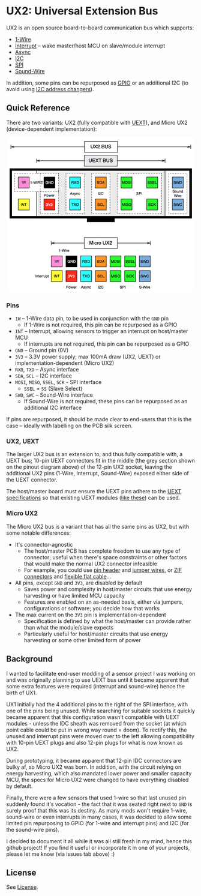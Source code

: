 # UX2: Universal Extension Bus

UX2 is an open source board-to-board communication bus which supports:

* [1-Wire](https://www.wikiwand.com/en/1-Wire)
* [Interrupt](https://www.wikiwand.com/en/Interrupt) – wake master/host MCU on slave/module interrupt
* [Async](https://www.wikiwand.com/en/Asynchronous_serial_communication)
* [I2C](https://www.wikiwand.com/en/I%C2%B2C)
* [SPI](https://www.wikiwand.com/en/Serial_Peripheral_Interface_Bus)
* [Sound-Wire](https://www.mipi.org/specifications/soundwire)

In addition, some pins can be repurposed as [GPIO](https://www.wikiwand.com/en/General-purpose_input/output) or an additional I2C (to avoid using [I2C address changers](http://hackaday.com/2017/02/17/ltc4316-is-the-i2c-babelfish/)).

## Quick Reference

There are two variants: UX2 (fully compatible with [UEXT](https://www.wikiwand.com/en/UEXT)), and Micro UX2 (device-dependent implementation):

![UX2 Pinout](./UX2_Pinout.png)

### Pins

* `1W` – 1-Wire data pin, to be used in conjunction with the `GND` pin
    * If 1-Wire is not required, this pin can be repurposed as a GPIO
* `INT` – Interrupt, allowing sensors to trigger an interrupt on host/master MCU
    * If interrupts are not required, this pin can be repurposed as a GPIO
* `GND` – Ground pin (0V)
* `3V3` – 3.3V power supply; max 100mA draw (UX2, UEXT) or implementation-dependent (Micro UX2)
* `RXD`, `TXD` – Async interface
* `SDA`, `SCL` – I2C interface
* `MOSI`, `MISO`, `SSEL`, `SCK` - SPI interface
    * `SSEL` = `SS` (Slave Select)
* `SWD`, `SWC` – Sound-Wire interface
    * If Sound-Wire is not required, these pins can be repurposed as an additional I2C interface

If pins are repurposed, it should be made clear to end-users that this is the case – ideally with labelling on the PCB silk screen.

### UX2, UEXT

The larger UX2 bus is an extension to, and thus fully compatible with, a UEXT bus; 10-pin UEXT connectors fit in the middle (the grey section shown on the pinout diagram above) of the 12-pin UX2 socket, leaving the additional UX2 pins (1-Wire, Interrupt, Sound-Wire) exposed either side of the UEXT connector.

The host/master board must ensure the UEXT pins adhere to the [UEXT specifications](https://www.olimex.com/Products/Modules/UEXT/resources/UEXT_rev_B.pdf) so that existing UEXT modules ([like these](https://www.olimex.com/Products/Modules/)) can be used.

### Micro UX2

The Micro UX2 bus is a variant that has all the same pins as UX2, but with some notable differences:

* It's connector-agnostic 
    * The host/master PCB has complete freedom to use any type of connector; useful when there's space constraints or other factors that would make the normal UX2 connector infeasible
    * For example, you could use [pin header](https://www.wikiwand.com/en/Pin_header) and [jumper wires](https://www.wikiwand.com/en/Jump_wire), or [ZIF connectors](https://www.wikiwand.com/en/Zero_insertion_force) and [flexible flat cable](https://www.wikiwand.com/en/Flexible_flat_cable)...
* All pins, except `GND` and `3V3`, are disabled by default
    * Saves power and complexity in host/master circuits that use energy harvesting or have limited MCU capacity
    * Features are enabled on an as-needed basis, either via jumpers, configurations or software; you decide how that works
* The max current on the `3V3` pin is implementation-dependent
    * Specification is defined by what the host/master can provide rather than what the module/slave expects
    * Particularly useful for host/master circuits that use energy harvesting or some other limited form of power

## Background

I wanted to facilitate end-user modding of a sensor project I was working on and was originally planning to use UEXT bus until it became apparent that some extra features were required (interrupt and sound-wire) hence the birth of UX1.

UX1 initially had the 4 additional pins to the right of the SPI interface, with one of the pins being unused. While searching for suitable sockets it quickly became apparent that this configuration wasn't compatible with UEXT modules - unless the IDC sheath was removed from the socket (at which point cable could be put in wrong way round = doom). To rectify this, the unused and interrupt pins were moved over to the left allowing compatibility with 10-pin UEXT plugs and also 12-pin plugs for what is now known as UX2.

During prototyping, it became apparent that 12-pin IDC connectors are bulky af, so Micro UX2 was born. In addition, with the circuit relying on energy harvesting, which also mandated lower power and smaller capacity MCU, the specs for Micro UX2 were changed to have everything disabled by default.

Finally, there were a few sensors that used 1-wire so that last unused pin suddenly found it's vocation - the fact that it was seated right next to `GND` is surely proof that this was its destiny. As many mods won't require 1-wire, sound-wire or even interrupts in many cases, it was decided to allow some limited pin repurposing to GPIO (for 1-wire and interrupt pins) and I2C (for the sound-wire pins).

I decided to document it all while it was all still fresh in my mind, hence this github project! If you find it useful or incorporate it in one of your projects, please let me know (via issues tab above) :)

## License

See [License](./LICENSE).

